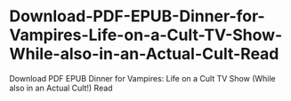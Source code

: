 # Download-PDF-EPUB-Dinner-for-Vampires-Life-on-a-Cult-TV-Show-While-also-in-an-Actual-Cult-Read
Download PDF EPUB Dinner for Vampires: Life on a Cult TV Show (While also in an Actual Cult!) Read
